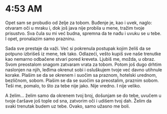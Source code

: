 # 4:53 AM

Opet sam se probudio od želje za tobom. Buđenje je, kao i uvek, naglo: otvaram oči u mraku i, dok još java nije probila u mene, tražim tvoje prisustvo. Sva čula su mi već budna, spremna da te nađu i uvuku se u tebe. I opet, pronalazim samo prazninu.

Sada sve prestaje da važi. Već si pokrenula postupak kojim želiš da se potpuno izbrišeš iz mene, tek tako. Odlazeći, vešto kupiš sve naše trenutke kao nemarno odbačene stvari pored kreveta. Ljubiš me, možda, u obraz. Svom preostalom snagom zatvaram vrata za tobom. Potom još dugo drhtim naslonjen na njih, leđima okrenut sobi i osluškujem tvoje već davno utihnule korake. Plašim se da se okrenem i suočim sa praznom, hotelski urednom, bezličnom, sobom. Plašim se da se suočim sa preostalim, praznim sobom. 
Teši me, pomalo, to što za tebe nije jako. Nije vredno. I nije veliko.


A želim... želim samo da okrenem tvoj broj, došunjam se do tebe, uvučem u tvoje čaršave još tople od sna, zatvorim oči i udišem tvoj dah. Želim da svaki trenutak budem uz tebe. Ovako, samo užasno me boli.
